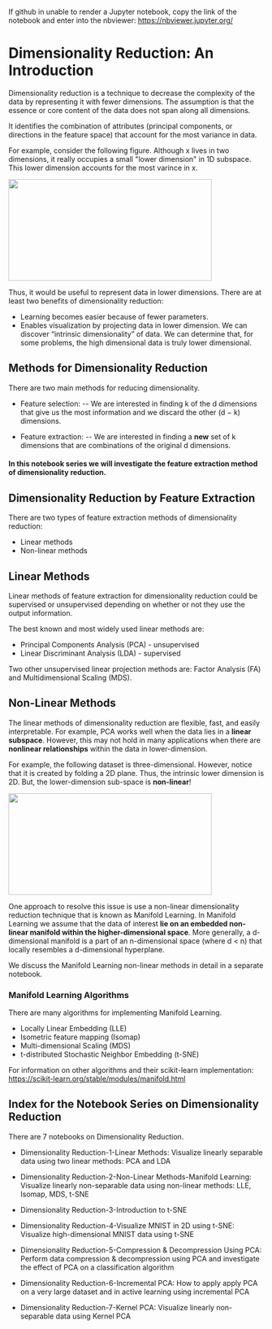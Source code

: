 If github in unable to render a Jupyter notebook, copy the link of the notebook and enter into the nbviewer: https://nbviewer.jupyter.org/

# Dimensionality Reduction: An Introduction

Dimensionality reduction is a technique to decrease the complexity of the data by representing it with fewer dimensions. The assumption is that the essence or core content of the data does not span along all dimensions.

It identifies the combination of attributes (principal components, or directions in the feature space) that account for the most variance in data.

For example, consider the following figure. Although x lives in two dimensions, it really occupies a small "lower dimension" in 1D subspace. This lower dimension accounts for the most varince in x.

<img src="https://cse.unl.edu/~hasan/Pics/DimensionalityReduction.png" width=400 height=200>

Thus, it would be useful to represent data in lower dimensions. There are at least two benefits of dimensionality reduction:
- Learning becomes easier because of fewer parameters.
- Enables visualization by projecting data in lower dimension. We can discover “intrinsic dimensionality” of data. We can determine that, for some problems, the high dimensional data is truly lower dimensional.




## Methods for Dimensionality Reduction 

There are two main methods for reducing dimensionality. 
- Feature selection:
        -- We are interested in finding k of the d dimensions that give us the most information and we discard the other (d − k) dimensions.

- Feature extraction: 
        -- We are interested in finding a **new** set of k dimensions that are combinations of the original d dimensions. 

#### In this notebook series we will investigate the feature extraction method of dimensionality reduction.



## Dimensionality Reduction by Feature Extraction

There are two types of feature extraction methods of dimensionality reduction:
- Linear methods
- Non-linear methods


## Linear Methods 

Linear methods of feature extraction for dimensionality reduction could be supervised or unsupervised depending on whether or not they use the output information. 

The best known and most widely used linear methods are:
- Principal Components Analysis (PCA) - unsupervised
- Linear Discriminant Analysis (LDA) - supervised

Two other unsupervised linear projection methods are: Factor Analysis (FA) and Multidimensional Scaling (MDS). 


## Non-Linear Methods 

The linear methods of dimensionality reduction are flexible, fast, and easily interpretable. For example, PCA works well when the data lies in a **linear subspace**. However, this may not hold in many applications when there are **nonlinear relationships** within the data in lower-dimension.

For example, the following dataset is three-dimensional. However, notice that it is created by folding a 2D plane. Thus, the intrinsic lower dimension is 2D. But, the lower-dimension sub-space is **non-linear**!

<img src="http://engineering.unl.edu/images/uploads/SwissRoll.png" width=400 height=200>

One approach to resolve this issue is use a non-linear dimensionality reduction technique that is known as Manifold Learning.
In Manifold Learning we assume that the data of interest **lie on an embedded non-linear manifold within the higher-dimensional space**. More generally, a d-dimensional manifold is a part of an n-dimensional space (where d < n) that locally resembles a d-dimensional hyperplane.


We discuss the Manifold Learning non-linear methods in detail in a separate notebook.


### Manifold Learning Algorithms

There are many algorithms for implementing Manifold Learning.

- Locally Linear Embedding (LLE)
- Isometric feature mapping (Isomap)
- Multi-dimensional Scaling (MDS)
- t-distributed Stochastic Neighbor Embedding (t-SNE)

For information on other algorithms and their scikit-learn implementation:
https://scikit-learn.org/stable/modules/manifold.html



## Index for the Notebook Series on Dimensionality Reduction

There are 7 notebooks on Dimensionality Reduction.

- Dimensionality Reduction-1-Linear Methods: Visualize linearly separable data using two linear methods: PCA and LDA

- Dimensionality Reduction-2-Non-Linear Methods-Manifold Learning: Visualize linearly non-separable data using non-linear methods: LLE, Isomap, MDS, t-SNE

- Dimensionality Reduction-3-Introduction to t-SNE

- Dimensionality Reduction-4-Visualize MNIST in 2D using t-SNE: Visualize high-dimensional MNIST data using t-SNE

- Dimensionality Reduction-5-Compression & Decompression Using PCA: Perform data compression & decompression using PCA and investigate the effect of PCA on a classification algorithm

- Dimensionality Reduction-6-Incremental PCA: How to apply apply PCA on a very large dataset and in active learning using incremental PCA

- Dimensionality Reduction-7-Kernel PCA: Visualize linearly non-separable data using Kernel PCA
